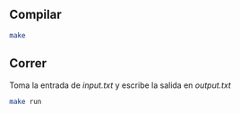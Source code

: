 ## Compilar

```bash
make
```

## Correr

Toma la entrada de _input.txt_ y escribe la salida en _output.txt_

```bash
make run
```
